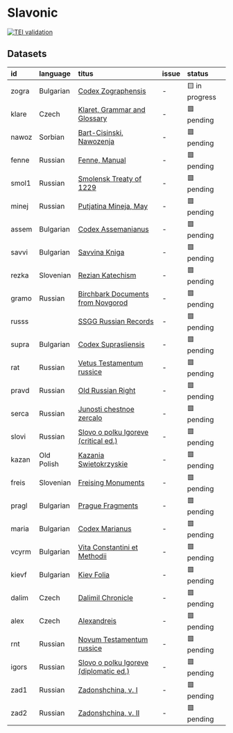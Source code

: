 # Slavonic
[![TEI validation](https://github.com/TITUS-2-0/slavonic/actions/workflows/validate.yaml/badge.svg?branch=main)](https://github.com/TITUS-2-0/slavonic/actions/workflows/validate.yaml)
## Datasets
| id    | language   | titus                                                                                                          | issue   | status         |
|:------|:-----------|:---------------------------------------------------------------------------------------------------------------|:--------|:---------------|
| zogra | Bulgarian  | [Codex Zographensis](http://titus.uni-frankfurt.de/texte/etcs/slav/aksl/zograph/zogra.htm)                     | -       | 🟨 in progress |
| klare | Czech      | [Klaret, Grammar and Glossary](http://titus.uni-frankfurt.de/texte/etcs/slav/acech/klaret/klare.htm)           | -       | 🟥 pending     |
| nawoz | Sorbian    | [Bart-Cisinski, Nawozenja](http://titus.uni-frankfurt.de/texte/etcs/slav/osorb/nawozena/nawoz.htm)             | -       | 🟥 pending     |
| fenne | Russian    | [Fenne, Manual](http://titus.uni-frankfurt.de/texte/etcs/slav/aruss/fenne/fenne.htm)                           | -       | 🟥 pending     |
| smol1 | Russian    | [Smolensk Treaty of 1229](http://titus.uni-frankfurt.de/texte/etcs/slav/aruss/smol1229/smol1.htm)              | -       | 🟥 pending     |
| minej | Russian    | [Putjatina Mineja, May](http://titus.uni-frankfurt.de/texte/etcs/slav/aruss/minej135/minej.htm)                | -       | 🟥 pending     |
| assem | Bulgarian  | [Codex Assemanianus](http://titus.uni-frankfurt.de/texte/etcs/slav/aksl/asseman/assem.htm)                     | -       | 🟥 pending     |
| savvi | Bulgarian  | [Savvina Kniga](http://titus.uni-frankfurt.de/texte/etcs/slav/aksl/savvina/savvi.htm)                          | -       | 🟥 pending     |
| rezka | Slovenian  | [Rezian Katechism](http://titus.uni-frankfurt.de/texte/etcs/slav/asloven/rezkat/rezka.htm)                     | -       | 🟥 pending     |
| gramo | Russian    | [Birchbark Documents from Novgorod](http://titus.uni-frankfurt.de/texte/etcs/slav/aruss/gramoty/gramo.htm)     | -       | 🟥 pending     |
| russs |            | [SSGG Russian Records](http://titus.uni-frankfurt.de/texte/etce/slav/russ/russssgg/russs.htm)                  | -       | 🟥 pending     |
| supra | Bulgarian  | [Codex Suprasliensis](http://titus.uni-frankfurt.de/texte/etcs/slav/aksl/suprasl/supra.htm)                    | -       | 🟥 pending     |
| rat   | Russian    | [Vetus Testamentum russice](http://titus.uni-frankfurt.de/texte/etcs/slav/aruss/rat/rat.htm)                   | -       | 🟥 pending     |
| pravd | Russian    | [Old Russian Right](http://titus.uni-frankfurt.de/texte/etcs/slav/aruss/pravda/pravd.htm)                      | -       | 🟥 pending     |
| serca | Russian    | [Junosti chestnoe zercalo](http://titus.uni-frankfurt.de/texte/etcs/slav/aruss/sercalo/serca.htm)              | -       | 🟥 pending     |
| slovi | Russian    | [Slovo o polku Igoreve (critical ed.)](http://titus.uni-frankfurt.de/texte/etcs/slav/aruss/slovigor/slovi.htm) | -       | 🟥 pending     |
| kazan | Old Polish | [Kazania Swietokrzyskie](http://titus.uni-frankfurt.de/texte/etcs/slav/apoln/kazania/kazan.htm)                | -       | 🟥 pending     |
| freis | Slovenian  | [Freising Monuments](http://titus.uni-frankfurt.de/texte/etcs/slav/asloven/freisdk/freis.htm)                  | -       | 🟥 pending     |
| pragl | Bulgarian  | [Prague Fragments](http://titus.uni-frankfurt.de/texte/etcs/slav/aksl/praglist/pragl.htm)                      | -       | 🟥 pending     |
| maria | Bulgarian  | [Codex Marianus](http://titus.uni-frankfurt.de/texte/etcs/slav/aksl/marianus/maria.htm)                        | -       | 🟥 pending     |
| vcyrm | Bulgarian  | [Vita Constantini et Methodii](http://titus.uni-frankfurt.de/texte/etcc/slav/aksl/vcyrmeth/vcyrm.htm)          | -       | 🟥 pending     |
| kievf | Bulgarian  | [Kiev Folia](http://titus.uni-frankfurt.de/texte/etcs/slav/aksl/kievfol/kievf.htm)                             | -       | 🟥 pending     |
| dalim | Czech      | [Dalimil Chronicle](http://titus.uni-frankfurt.de/texte/etcc/slav/acech/dalimil/dalim.htm)                     | -       | 🟥 pending     |
| alex  | Czech      | [Alexandreis](http://titus.uni-frankfurt.de/texte/etcs/slav/acech/alex/alex.htm)                               | -       | 🟥 pending     |
| rnt   | Russian    | [Novum Testamentum russice](http://titus.uni-frankfurt.de/texte/etcs/slav/aruss/rnt/rnt.htm)                   | -       | 🟥 pending     |
| igors | Russian    | [Slovo o polku Igoreve (diplomatic ed.)](http://titus.uni-frankfurt.de/texte/etcs/slav/aruss/igorsh/igors.htm) | -       | 🟥 pending     |
| zad1  | Russian    | [Zadonshchina, v. I](http://titus.uni-frankfurt.de/texte/etcs/slav/aruss/zad1/zad1.htm)                        | -       | 🟥 pending     |
| zad2  | Russian    | [Zadonshchina, v. II](http://titus.uni-frankfurt.de/texte/etcs/slav/aruss/zad2/zad2.htm)                       | -       | 🟥 pending     |